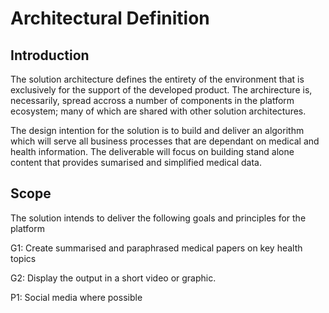 # Architectural Definition

## Introduction

The solution architecture defines the entirety of the environment that is exclusively for the support of the developed product.  The archirecture is, necessarily, spread accross a number of components in the platform ecosystem; many of which are shared with other solution architectures.

The design intention for the solution is to build and deliver an algorithm which will serve all business processes that are dependant on medical and health information.  The deliverable will focus on building stand alone content that provides sumarised and simplified medical data. 

## Scope

The solution intends to deliver the following goals and principles for the platform

G1: Create summarised and paraphrased medical papers on key health topics

G2: Display the output in a short video or graphic.

P1: Social media where possible
